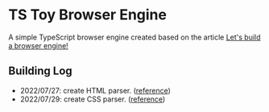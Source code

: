 # TS Toy Browser Engine

A simple TypeScript browser engine created based on the article [Let's build a browser engine!](https://limpet.net/mbrubeck/2014/08/08/toy-layout-engine-1.html)

## Building Log

- 2022/07/27: create HTML parser. ([reference](https://limpet.net/mbrubeck/2014/08/11/toy-layout-engine-2.html))
- 2022/07/29: create CSS parser. ([reference](https://limpet.net/mbrubeck/2014/08/11/toy-layout-engine-3.html))
